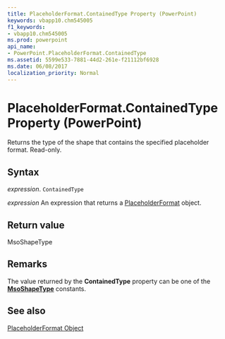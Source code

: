 ```yaml
---
title: PlaceholderFormat.ContainedType Property (PowerPoint)
keywords: vbapp10.chm545005
f1_keywords:
- vbapp10.chm545005
ms.prod: powerpoint
api_name:
- PowerPoint.PlaceholderFormat.ContainedType
ms.assetid: 5599e533-7881-44d2-261e-f21112bf6928
ms.date: 06/08/2017
localization_priority: Normal
---
```



# PlaceholderFormat.ContainedType Property (PowerPoint)

Returns the type of the shape that contains the specified placeholder format. Read-only.


## Syntax

 _expression_. `ContainedType`

 _expression_ An expression that returns a [PlaceholderFormat](./PowerPoint.PlaceholderFormat.md) object.


## Return value

MsoShapeType


## Remarks

The value returned by the  **ContainedType** property can be one of the **[MsoShapeType](Office.MsoShapeType.md)** constants.


## See also


[PlaceholderFormat Object](PowerPoint.PlaceholderFormat.md)

